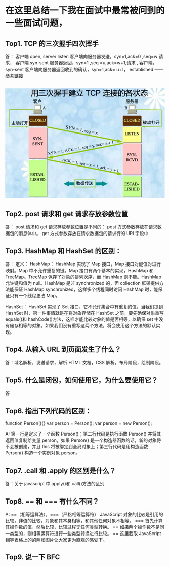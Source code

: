 # 在这里总结一下我在面试中最常被问到的一些面试问题，

## Top1. TCP 的三次握手四次挥手

答：
客户端 open, server listen
客户端向服务器发送，syn=1,ack=0 ,seq=w 请求， 客户端 syn-sent
服务器返回，syn=1 ,seq =u,ack=w+1,请求 , 客户端，syn-sent
客户端向服务器返回收到的确认，syn=1,ack= u+1， established ——[参考链接](https://www.pianshen.com/article/6422926311/)
<br><br>

<img src="img/TCP三次握手.png" style="text-align:center;margin:auto" alt="img">

## Top2. post 请求和 get 请求存放参数位置

答：
post 请求和 get 请求存放参数位置是不同的：
post 方式参数存放在请求数据包的消息体中。 get 方式参数存放在请求数据包的请求行的 URI 字段中

## Top3. HashMap 和 HashSet 的区别：

答：
定义：
HashMap： HashMap 实现了 Map 接口，Map 接口对键值对进行映射。Map 中不允许重复的键。Map 接口有两个基本的实现，HashMap 和 TreeMap。TreeMap 保存了对象的排列次序，而 HashMap 则不能。HashMap 允许键和值为 null。HashMap 是非 synchronized 的，但 collection 框架提供方法能保证 HashMap synchronized，这样多个线程同时访问 HashMap 时，能保证只有一个线程更改 Map。

HashSet： HashSet 实现了 Set 接口，它不允许集合中有重复的值，当我们提到 HashSet 时，第一件事情就是在将对象存储在 HashSet 之前，要先确保对象重写 equals()和 hashCode()方法，这样才能比较对象的值是否相等，以确保 set 中没有储存相等的对象。如果我们没有重写这两个方法，将会使用这个方法的默认实现。

## Top4. 从输入 URL 到页面发生了什么？

答：域名解析，发送请求，解析 HTML 文档，CSS 解析，布局阶段，绘制阶段。

## Top5. 什么是闭包，如何使用它，为什么要使用它？

答

## Top6. 指出下列代码的区别：

function Person(){}
var person = Person();
var person = new Person();

A: 第一行是定义了一个函数 Person()；第二行代码是执行函数 Person() 并将其返回值复制给变量 person，如果 Person() 是一个构造器函数的话，新的对象将不会被创建，并且 this 将被绑定到全局对象上；第三行代码是用构造函数 Person() 构造一个实例对象 person。

## Top7. .call 和 .apply 的区别是什么？

答：关于 javascript 中 apply()和 call()方法的区别

## Top8. == 和 === 有什么不同？

A: ==（相等运算法），===（严格相等运算符） JavaScript 对象的比较是引用的比较，非值的比较，对象和其本身相等，和其他任何对象不相等。 === 首先计算其操作数的值，然后比较，比较过程无任何类型转换。 == 如果两个操作数不是同一类型的，则相等运算符进行一些类型转换进行比较。 == 这里截取 JavaScript 相等表格上的的两张图片让大家更为直观的感受下。

## Top9. 说一下 BFC
